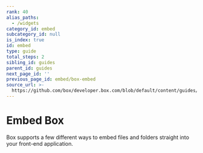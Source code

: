 ```yaml
---
rank: 40
alias_paths:
  - /widgets
category_id: embed
subcategory_id: null
is_index: true
id: embed
type: guide
total_steps: 2
sibling_id: guides
parent_id: guides
next_page_id: ''
previous_page_id: embed/box-embed
source_url: >-
  https://github.com/box/developer.box.com/blob/default/content/guides/embed/index.md
---
```


# Embed Box

Box supports a few different ways to embed files and folders straight into your
front-end application.
